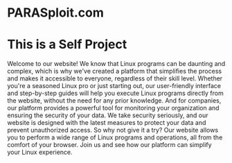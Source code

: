 # PARASploit.com

<h1>This is a Self Project</h1>
<p>Welcome to our website! We know that Linux programs can be daunting and complex, which is why we've created a platform that simplifies the process and makes it accessible to everyone, regardless of their skill level. Whether you're a seasoned Linux pro or just starting out, our user-friendly interface and step-by-step guides will help you execute Linux programs directly from the website, without the need for any prior knowledge. And for companies, our platform provides a powerful tool for monitoring your organization and ensuring the security of your data. We take security seriously, and our website is designed with the latest measures to protect your data and prevent unauthorized access. So why not give it a try? Our website allows you to perform a wide range of Linux programs and operations, all from the comfort of your browser. Join us and see how our platform can simplify your Linux experience.</p>
